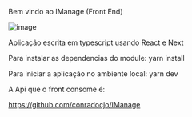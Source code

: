 Bem vindo ao IManage (Front End)



![image](https://github.com/conradocjo/imanage-frt/assets/29169349/2a18ca7b-88c1-40a0-896e-f7d62bec6354)


Aplicação escrita em typescript usando React e Next

Para instalar as dependencias do module:
yarn install

Para iniciar a aplicação no ambiente local:
yarn dev

A Api que o front consome é:

https://github.com/conradocjo/IManage
